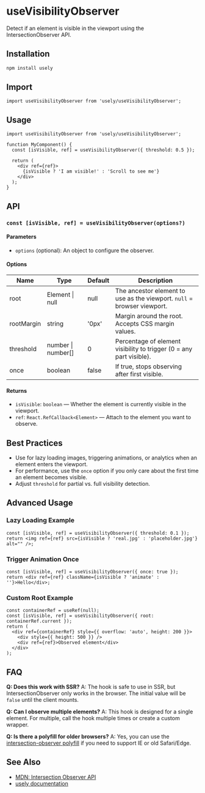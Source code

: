 # useVisibilityObserver

Detect if an element is visible in the viewport using the IntersectionObserver API.

## Installation

```bash
npm install usely
```

## Import

```tsx
import useVisibilityObserver from 'usely/useVisibilityObserver';
```

## Usage

```tsx
import useVisibilityObserver from 'usely/useVisibilityObserver';

function MyComponent() {
  const [isVisible, ref] = useVisibilityObserver({ threshold: 0.5 });

  return (
    <div ref={ref}>
      {isVisible ? 'I am visible!' : 'Scroll to see me'}
    </div>
  );
}
```

## API

### `const [isVisible, ref] = useVisibilityObserver(options?)`

#### Parameters
- `options` (optional): An object to configure the observer.

#### Options
| Name        | Type                 | Default  | Description                                                                 |
|-------------|----------------------|----------|-----------------------------------------------------------------------------|
| root        | Element \| null       | null     | The ancestor element to use as the viewport. `null` = browser viewport.     |
| rootMargin  | string               | '0px'    | Margin around the root. Accepts CSS margin values.                          |
| threshold   | number \| number[]    | 0        | Percentage of element visibility to trigger (0 = any part visible).         |
| once        | boolean              | false    | If true, stops observing after first visible.                               |

#### Returns
- `isVisible`: `boolean` — Whether the element is currently visible in the viewport.
- `ref`: `React.RefCallback<Element>` — Attach to the element you want to observe.

## Best Practices
- Use for lazy loading images, triggering animations, or analytics when an element enters the viewport.
- For performance, use the `once` option if you only care about the first time an element becomes visible.
- Adjust `threshold` for partial vs. full visibility detection.

## Advanced Usage

### Lazy Loading Example
```tsx
const [isVisible, ref] = useVisibilityObserver({ threshold: 0.1 });
return <img ref={ref} src={isVisible ? 'real.jpg' : 'placeholder.jpg'} alt="" />;
```

### Trigger Animation Once
```tsx
const [isVisible, ref] = useVisibilityObserver({ once: true });
return <div ref={ref} className={isVisible ? 'animate' : ''}>Hello</div>;
```

### Custom Root Example
```tsx
const containerRef = useRef(null);
const [isVisible, ref] = useVisibilityObserver({ root: containerRef.current });
return (
  <div ref={containerRef} style={{ overflow: 'auto', height: 200 }}>
    <div style={{ height: 500 }} />
    <div ref={ref}>Observed element</div>
  </div>
);
```

## FAQ

**Q: Does this work with SSR?**
A: The hook is safe to use in SSR, but IntersectionObserver only works in the browser. The initial value will be `false` until the client mounts.

**Q: Can I observe multiple elements?**
A: This hook is designed for a single element. For multiple, call the hook multiple times or create a custom wrapper.

**Q: Is there a polyfill for older browsers?**
A: Yes, you can use the [intersection-observer polyfill](https://github.com/w3c/IntersectionObserver) if you need to support IE or old Safari/Edge.

## See Also
- [MDN: Intersection Observer API](https://developer.mozilla.org/en-US/docs/Web/API/Intersection_Observer_API)
- [usely documentation](./README.md) 